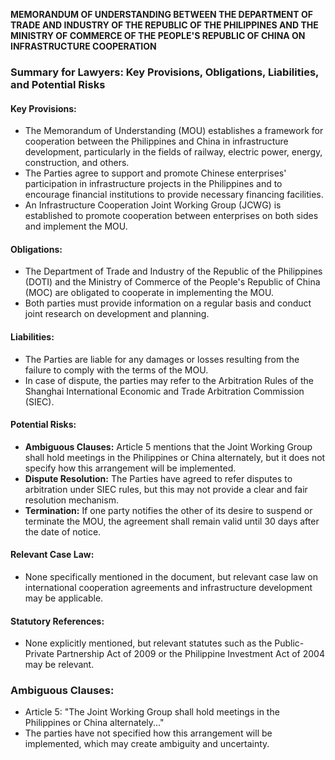 **MEMORANDUM OF UNDERSTANDING BETWEEN THE DEPARTMENT OF TRADE AND INDUSTRY OF THE REPUBLIC OF THE PHILIPPINES AND THE MINISTRY OF COMMERCE OF THE PEOPLE'S REPUBLIC OF CHINA ON INFRASTRUCTURE COOPERATION**

### **Summary for Lawyers: Key Provisions, Obligations, Liabilities, and Potential Risks**

#### **Key Provisions:**

*   The Memorandum of Understanding (MOU) establishes a framework for cooperation between the Philippines and China in infrastructure development, particularly in the fields of railway, electric power, energy, construction, and others.
*   The Parties agree to support and promote Chinese enterprises' participation in infrastructure projects in the Philippines and to encourage financial institutions to provide necessary financing facilities.
*   An Infrastructure Cooperation Joint Working Group (JCWG) is established to promote cooperation between enterprises on both sides and implement the MOU.

#### **Obligations:**

*   The Department of Trade and Industry of the Republic of the Philippines (DOTI) and the Ministry of Commerce of the People's Republic of China (MOC) are obligated to cooperate in implementing the MOU.
*   Both parties must provide information on a regular basis and conduct joint research on development and planning.

#### **Liabilities:**

*   The Parties are liable for any damages or losses resulting from the failure to comply with the terms of the MOU.
*   In case of dispute, the parties may refer to the Arbitration Rules of the Shanghai International Economic and Trade Arbitration Commission (SIEC).

#### **Potential Risks:**

*   **Ambiguous Clauses:** Article 5 mentions that the Joint Working Group shall hold meetings in the Philippines or China alternately, but it does not specify how this arrangement will be implemented.
*   **Dispute Resolution:** The Parties have agreed to refer disputes to arbitration under SIEC rules, but this may not provide a clear and fair resolution mechanism.
*   **Termination:** If one party notifies the other of its desire to suspend or terminate the MOU, the agreement shall remain valid until 30 days after the date of notice.

#### **Relevant Case Law:**

*   None specifically mentioned in the document, but relevant case law on international cooperation agreements and infrastructure development may be applicable.

#### **Statutory References:**

*   None explicitly mentioned, but relevant statutes such as the Public-Private Partnership Act of 2009 or the Philippine Investment Act of 2004 may be relevant.

### **Ambiguous Clauses:**

*   Article 5: "The Joint Working Group shall hold meetings in the Philippines or China alternately..."
*   The parties have not specified how this arrangement will be implemented, which may create ambiguity and uncertainty.

###
